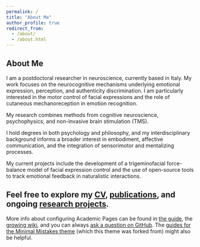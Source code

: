 ```yaml
---
permalink: /
title: "About Me"
author_profile: true
redirect_from: 
  - /about/
  - /about.html
---
```


## About Me

I am a postdoctoral researcher in neuroscience, currently based in Italy. My work focuses on the neurocognitive mechanisms underlying emotional expression, perception, and authenticity discrimination. I am particularly interested in the motor control of facial expressions and the role of cutaneous mechanoreception in emotion recognition.

My research combines methods from cognitive neuroscience, psychophysics, and non-invasive brain stimulation (TMS).

I hold degrees in both psychology and philosophy, and my interdisciplinary background informs a broader interest in embodiment, affective communication, and the integration of sensorimotor and mentalizing processes.

My current projects include the development of a trigeminofacial force-balance model of facial expression control and the use of open-source tools to track emotional feedback in naturalistic interactions.

Feel free to explore my [CV](./cv), [publications](./publications), and ongoing [research projects](./research).
------
More info about configuring Academic Pages can be found in [the guide](https://academicpages.github.io/markdown/), the [growing wiki](https://github.com/academicpages/academicpages.github.io/wiki), and you can always [ask a question on GitHub](https://github.com/academicpages/academicpages.github.io/discussions). The [guides for the Minimal Mistakes theme](https://mmistakes.github.io/minimal-mistakes/docs/configuration/) (which this theme was forked from) might also be helpful.
